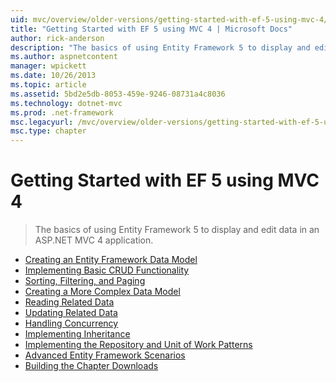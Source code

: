 ```yaml
---
uid: mvc/overview/older-versions/getting-started-with-ef-5-using-mvc-4/index
title: "Getting Started with EF 5 using MVC 4 | Microsoft Docs"
author: rick-anderson
description: "The basics of using Entity Framework 5 to display and edit data in an ASP.NET MVC 4 application."
ms.author: aspnetcontent
manager: wpickett
ms.date: 10/26/2013
ms.topic: article
ms.assetid: 5bd2e5db-8053-459e-9246-08731a4c8036
ms.technology: dotnet-mvc
ms.prod: .net-framework
msc.legacyurl: /mvc/overview/older-versions/getting-started-with-ef-5-using-mvc-4
msc.type: chapter
---
```

Getting Started with EF 5 using MVC 4
====================
> The basics of using Entity Framework 5 to display and edit data in an ASP.NET MVC 4 application.


- [Creating an Entity Framework Data Model](creating-an-entity-framework-data-model-for-an-asp-net-mvc-application.md)
- [Implementing Basic CRUD Functionality](implementing-basic-crud-functionality-with-the-entity-framework-in-asp-net-mvc-application.md)
- [Sorting, Filtering, and Paging](sorting-filtering-and-paging-with-the-entity-framework-in-an-asp-net-mvc-application.md)
- [Creating a More Complex Data Model](creating-a-more-complex-data-model-for-an-asp-net-mvc-application.md)
- [Reading Related Data](reading-related-data-with-the-entity-framework-in-an-asp-net-mvc-application.md)
- [Updating Related Data](updating-related-data-with-the-entity-framework-in-an-asp-net-mvc-application.md)
- [Handling Concurrency](handling-concurrency-with-the-entity-framework-in-an-asp-net-mvc-application.md)
- [Implementing Inheritance](implementing-inheritance-with-the-entity-framework-in-an-asp-net-mvc-application.md)
- [Implementing the Repository and Unit of Work Patterns](implementing-the-repository-and-unit-of-work-patterns-in-an-asp-net-mvc-application.md)
- [Advanced Entity Framework Scenarios](advanced-entity-framework-scenarios-for-an-mvc-web-application.md)
- [Building the Chapter Downloads](building-the-ef5-mvc4-chapter-downloads.md)
